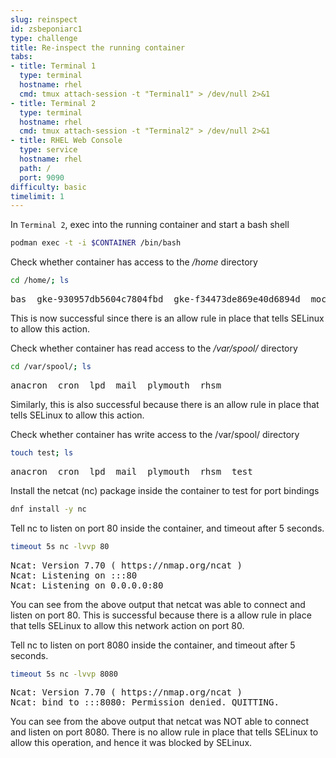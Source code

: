 ```yaml
---
slug: reinspect
id: zsbeponiarc1
type: challenge
title: Re-inspect the running container
tabs:
- title: Terminal 1
  type: terminal
  hostname: rhel
  cmd: tmux attach-session -t "Terminal1" > /dev/null 2>&1
- title: Terminal 2
  type: terminal
  hostname: rhel
  cmd: tmux attach-session -t "Terminal2" > /dev/null 2>&1
- title: RHEL Web Console
  type: service
  hostname: rhel
  path: /
  port: 9090
difficulty: basic
timelimit: 1
---
```

In `Terminal 2`, exec into the running container and start a bash shell

```bash
podman exec -t -i $CONTAINER /bin/bash
```

Check whether container has access to the */home* directory

```bash
cd /home/; ls
```

<pre class="file">
bas  gke-930957db5604c7804fbd  gke-f34473de869e40d6894d  mochtar  myee  rhel
</pre>

This is now successful since there is an allow rule in place that tells SELinux to allow this action.

Check whether container has read access to the */var/spool/* directory

```bash
cd /var/spool/; ls
```

<pre class="file">
anacron  cron  lpd  mail  plymouth  rhsm
</pre>

Similarly, this is also successful because there is an allow rule in place that tells SELinux to allow this action.

Check whether container has write access to the /var/spool/ directory

```bash
touch test; ls
```

<pre class="file">
anacron  cron  lpd  mail  plymouth  rhsm  test
</pre>

Install the netcat (nc) package inside the container to test for port bindings

```bash
dnf install -y nc
```

Tell nc to listen on port 80 inside the container, and timeout after 5 seconds.

```bash
timeout 5s nc -lvvp 80
```

<pre class="file">
Ncat: Version 7.70 ( https://nmap.org/ncat )
Ncat: Listening on :::80
Ncat: Listening on 0.0.0.0:80
</pre>

You can see from the above output that netcat was able to connect and listen on port 80. This is successful because there is a allow rule in place that tells SELinux to allow this network action on port 80.

Tell nc to listen on port 8080 inside the container, and timeout after 5 seconds.

```bash
timeout 5s nc -lvvp 8080
```

<pre class="file">
Ncat: Version 7.70 ( https://nmap.org/ncat )
Ncat: bind to :::8080: Permission denied. QUITTING.
</pre>

You can see from the above output that netcat was NOT able to connect and listen on port 8080. There is no allow rule in place that tells SELinux to allow this operation, and hence it was blocked by SELinux.
